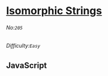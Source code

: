 # [Isomorphic Strings](https://leetcode.com/problems/isomorphic-strings/#/description)
###### No:`205`
###### Difficulty:`Easy`
## JavaScript


```js
```
